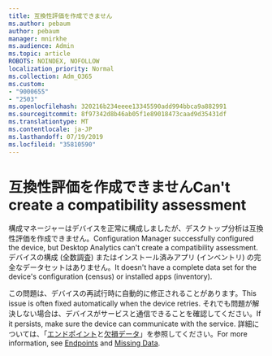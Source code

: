 ```yaml
---
title: 互換性評価を作成できません
ms.author: pebaum
author: pebaum
manager: mnirkhe
ms.audience: Admin
ms.topic: article
ROBOTS: NOINDEX, NOFOLLOW
localization_priority: Normal
ms.collection: Adm_O365
ms.custom:
- "9000655"
- "2503"
ms.openlocfilehash: 320216b234eeee13345590add994bbca9a882991
ms.sourcegitcommit: 8f97342d8b46ab05f1e89018473caad9d35431df
ms.translationtype: MT
ms.contentlocale: ja-JP
ms.lasthandoff: 07/19/2019
ms.locfileid: "35810590"
---
```

# <a name="cant-create-a-compatibility-assessment"></a><span data-ttu-id="8dff4-102">互換性評価を作成できません</span><span class="sxs-lookup"><span data-stu-id="8dff4-102">Can't create a compatibility assessment</span></span>

<span data-ttu-id="8dff4-103">構成マネージャーはデバイスを正常に構成しましたが、デスクトップ分析は互換性評価を作成できません。</span><span class="sxs-lookup"><span data-stu-id="8dff4-103">Configuration Manager successfully configured the device, but Desktop Analytics can't create a compatibility assessment.</span></span> <span data-ttu-id="8dff4-104">デバイスの構成 (全数調査) またはインストール済みアプリ (インベントリ) の完全なデータセットはありません。</span><span class="sxs-lookup"><span data-stu-id="8dff4-104">It doesn't have a complete data set for the device's configuration (census) or installed apps (inventory).</span></span>

<span data-ttu-id="8dff4-105">この問題は、デバイスの再試行時に自動的に修正されることがあります。</span><span class="sxs-lookup"><span data-stu-id="8dff4-105">This issue is often fixed automatically when the device retries.</span></span> <span data-ttu-id="8dff4-106">それでも問題が解決しない場合は、デバイスがサービスと通信できることを確認してください。</span><span class="sxs-lookup"><span data-stu-id="8dff4-106">If it persists, make sure the device can communicate with the service.</span></span> <span data-ttu-id="8dff4-107">詳細については、「[エンドポイント](https://docs.microsoft.com/sccm/desktop-analytics/enable-data-sharing#endpoints)と[欠損データ](https://docs.microsoft.com/sccm/desktop-analytics/monitor-connection-health#missing-data)」を参照してください。</span><span class="sxs-lookup"><span data-stu-id="8dff4-107">For more information, see [Endpoints](https://docs.microsoft.com/sccm/desktop-analytics/enable-data-sharing#endpoints) and [Missing Data](https://docs.microsoft.com/sccm/desktop-analytics/monitor-connection-health#missing-data).</span></span>
